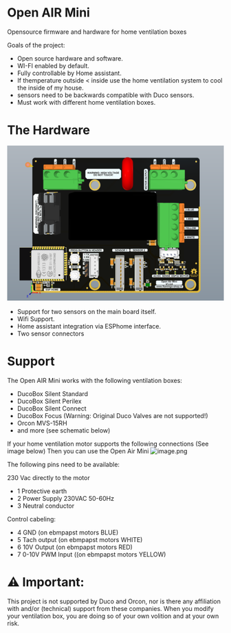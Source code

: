 # Open AIR Mini
Opensource firmware and hardware for home ventilation boxes


Goals of the project:
 - Open source hardware and software.
 - WI-FI enabled by default.
 - Fully controllable by Home assistant.
 - If themperature outside < inside use the home ventilation system to cool the inside of my house.
 - sensors need to be backwards compatible with Duco sensors.
 - Must work with different home ventilation boxes.


# The Hardware
![image.png](https://github.com/Flamingo-tech/Open-AIR/blob/main/Open%20Air%20Mini/Hardware/Pictures/Open_AIR_Mini_V1.3.0.jpg?raw=true)
 - Support for two sensors on the main board itself.
 - Wifi Support.
 - Home assistant integration via ESPhome interface.
 - Two sensor connectors
 
# Support
The Open AIR Mini works with the following ventilation boxes:
 - DucoBox Silent Standard
 - DucoBox Silent Perilex
 - DucoBox Silent Connect
 - DucoBox Focus (Warning: Original Duco Valves are not supported!)
 - Orcon MVS-15RH
 - and more (see schematic below)
 
 If your home ventilation motor supports the following connections (See image below) Then you can use the Open Air Mini
 ![image.png](https://www.flamingo-tech.nl/wp-content/uploads/2022/11/EBM2.png) 
 
The following pins need to be available:

230 Vac directly to the motor
 - 1 Protective earth
 - 2 Power Supply 230VAC 50-60Hz
 - 3 Neutral conductor
 
 Control cabeling:
 - 4 GND (on ebmpapst motors BLUE)
 - 5 Tach output (on ebmpapst motors WHITE)
 - 6 10V Output (on ebmpapst motors RED)
 - 7 0-10V PWM Input ((on ebmpapst motors YELLOW)
 
 

# ⚠ Important:
This project is not supported by Duco and Orcon, nor is there any affiliation with and/or (technical) support from these companies. When you modify your ventilation box, you are doing so of your own volition and at your own risk.


